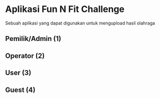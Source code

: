 # Aplikasi Fun N Fit Challenge
Sebuah aplikasi yang dapat digunakan untuk mengupload hasil olahraga

## Pemilik/Admin (1)
## Operator (2)
## User (3)
## Guest (4)
